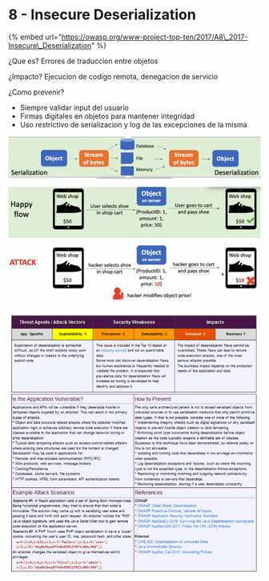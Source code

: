 # 8 - Insecure Deserialization

{% embed url="https://owasp.org/www-project-top-ten/2017/A8\_2017-Insecure\_Deserialization" %}

¿Que es? Errores de traduccion entre objetos

¿Impacto? Ejecucion de codigo remota, denegacion de servicio

¿Como prevenir?

* Siempre validar input del usuario
* Firmas digitales en objetos para mantener integridad
* Uso restrictivo de serializacion y log de las excepciones de la misma

![](../../../.gitbook/assets/imagen%20%28439%29.png)

![](../../../.gitbook/assets/imagen%20%28422%29.png)



![](../../../.gitbook/assets/imagen%20%28431%29.png)



